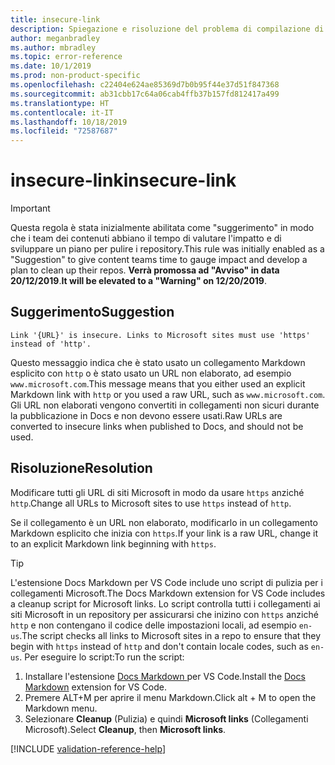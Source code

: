 ```yaml
---
title: insecure-link
description: Spiegazione e risoluzione del problema di compilazione di Docs insecure-link
author: meganbradley
ms.author: mbradley
ms.topic: error-reference
ms.date: 10/1/2019
ms.prod: non-product-specific
ms.openlocfilehash: c22404e624ae85369d7b0b95f44e37d51f847368
ms.sourcegitcommit: ab31cbb17c64a06cab4ffb37b157fd812417a499
ms.translationtype: HT
ms.contentlocale: it-IT
ms.lasthandoff: 10/18/2019
ms.locfileid: "72587687"
---
```

# <a name="insecure-link"></a><span data-ttu-id="1bcb0-103">insecure-link</span><span class="sxs-lookup"><span data-stu-id="1bcb0-103">insecure-link</span></span>

> [!IMPORTANT]
> <span data-ttu-id="1bcb0-104">Questa regola è stata inizialmente abilitata come "suggerimento" in modo che i team dei contenuti abbiano il tempo di valutare l'impatto e di sviluppare un piano per pulire i repository.</span><span class="sxs-lookup"><span data-stu-id="1bcb0-104">This rule was initially enabled as a "Suggestion" to give content teams time to gauge impact and develop a plan to clean up their repos.</span></span> <span data-ttu-id="1bcb0-105">**Verrà promossa ad "Avviso" in data 20/12/2019**.</span><span class="sxs-lookup"><span data-stu-id="1bcb0-105">**It will be elevated to a "Warning" on 12/20/2019**.</span></span>

## <a name="suggestion"></a><span data-ttu-id="1bcb0-106">Suggerimento</span><span class="sxs-lookup"><span data-stu-id="1bcb0-106">Suggestion</span></span>

`Link '{URL}' is insecure. Links to Microsoft sites must use 'https' instead of 'http'.`

<span data-ttu-id="1bcb0-107">Questo messaggio indica che è stato usato un collegamento Markdown esplicito con `http` o è stato usato un URL non elaborato, ad esempio `www.microsoft.com`.</span><span class="sxs-lookup"><span data-stu-id="1bcb0-107">This message means that you either used an explicit Markdown link with `http` or you used a raw URL, such as `www.microsoft.com`.</span></span> <span data-ttu-id="1bcb0-108">Gli URL non elaborati vengono convertiti in collegamenti non sicuri durante la pubblicazione in Docs e non devono essere usati.</span><span class="sxs-lookup"><span data-stu-id="1bcb0-108">Raw URLs are converted to insecure links when published to Docs, and should not be used.</span></span>

## <a name="resolution"></a><span data-ttu-id="1bcb0-109">Risoluzione</span><span class="sxs-lookup"><span data-stu-id="1bcb0-109">Resolution</span></span>

<span data-ttu-id="1bcb0-110">Modificare tutti gli URL di siti Microsoft in modo da usare `https` anziché `http`.</span><span class="sxs-lookup"><span data-stu-id="1bcb0-110">Change all URLs to Microsoft sites to use `https` instead of `http`.</span></span>

<span data-ttu-id="1bcb0-111">Se il collegamento è un URL non elaborato, modificarlo in un collegamento Markdown esplicito che inizia con `https`.</span><span class="sxs-lookup"><span data-stu-id="1bcb0-111">If your link is a raw URL, change it to an explicit Markdown link beginning with `https`.</span></span>

> [!TIP]
> <span data-ttu-id="1bcb0-112">L'estensione Docs Markdown per VS Code include uno script di pulizia per i collegamenti Microsoft.</span><span class="sxs-lookup"><span data-stu-id="1bcb0-112">The Docs Markdown extension for VS Code includes a cleanup script for Microsoft links.</span></span> <span data-ttu-id="1bcb0-113">Lo script controlla tutti i collegamenti ai siti Microsoft in un repository per assicurarsi che inizino con `https` anziché `http` e non contengano il codice delle impostazioni locali, ad esempio `en-us`.</span><span class="sxs-lookup"><span data-stu-id="1bcb0-113">The script checks all links to Microsoft sites in a repo to ensure that they begin with `https` instead of `http` and don't contain locale codes, such as `en-us`.</span></span> <span data-ttu-id="1bcb0-114">Per eseguire lo script:</span><span class="sxs-lookup"><span data-stu-id="1bcb0-114">To run the script:</span></span>
>
> 1. <span data-ttu-id="1bcb0-115">Installare l'estensione [Docs Markdown ](https://marketplace.visualstudio.com/items?itemName=docsmsft.docs-markdown) per VS Code.</span><span class="sxs-lookup"><span data-stu-id="1bcb0-115">Install the [Docs Markdown](https://marketplace.visualstudio.com/items?itemName=docsmsft.docs-markdown) extension for VS Code.</span></span>
> 1. <span data-ttu-id="1bcb0-116">Premere ALT+M per aprire il menu Markdown.</span><span class="sxs-lookup"><span data-stu-id="1bcb0-116">Click alt + M to open the Markdown menu.</span></span>
> 1. <span data-ttu-id="1bcb0-117">Selezionare **Cleanup** (Pulizia) e quindi **Microsoft links** (Collegamenti Microsoft).</span><span class="sxs-lookup"><span data-stu-id="1bcb0-117">Select **Cleanup**, then **Microsoft links**.</span></span>

<!--make sure to add this file to your includes folder and verify the path-->
[!INCLUDE [validation-reference-help](includes/validation-reference-help.md)]
